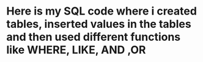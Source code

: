 # Here is my SQL code where i created tables, inserted values in the tables and then used different functions like WHERE, LIKE, AND ,OR 

